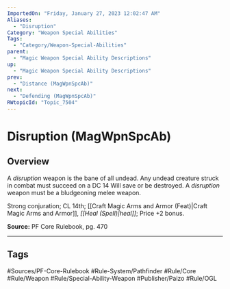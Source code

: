```yaml
---
ImportedOn: "Friday, January 27, 2023 12:02:47 AM"
Aliases:
  - "Disruption"
Category: "Weapon Special Abilities"
Tags:
  - "Category/Weapon-Special-Abilities"
parent:
  - "Magic Weapon Special Ability Descriptions"
up:
  - "Magic Weapon Special Ability Descriptions"
prev:
  - "Distance (MagWpnSpcAb)"
next:
  - "Defending (MagWpnSpcAb)"
RWtopicId: "Topic_7504"
---
```

# Disruption (MagWpnSpcAb)
## Overview
A *disruption* weapon is the bane of all undead. Any undead creature struck in combat must succeed on a DC 14 Will save or be destroyed. A *disruption* weapon must be a bludgeoning melee weapon.

Strong conjuration; CL 14th; [[Craft Magic Arms and Armor (Feat)|Craft Magic Arms and Armor]], *[[Heal (Spell)|heal]]*; Price +2 bonus.

**Source:** PF Core Rulebook, pg. 470


---
## Tags
#Sources/PF-Core-Rulebook #Rule-System/Pathfinder #Rule/Core #Rule/Weapon #Rule/Special-Ability-Weapon #Publisher/Paizo #Rule/OGL


